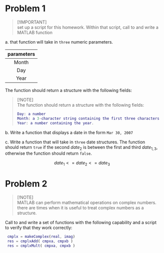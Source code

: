 
# Problem 1 

>\[!IMPORTANT]\
> set up a script for this homework. Within that script, call to and write a MATLAB
function

a. that function will take in `three` numeric parameters. 

| parameters |
|:----------:|
|   Month    | 
|    Day     |
|    Year    | 

The function should return a structure with the following fields:

>\[!NOTE]\
> The function should return a structure with the following fields:
>```matlab
>Day: a number
>Month: a 3-character string containing the first three characters of the month name
>Year: a number containing the year.
>```

b. Write a function that displays a date in the form `Mar 30, 2007`

c. Write a function that will take in `three` date structures. The function should
return `true` if the second $date_2$ is between the first and third $date_{1,3}$, otherwise the
function should return `false`. 

$$
date_1 <= date_2 <= date_3
$$

# Problem 2

>\[!NOTE]\
MATLAB can perform mathematical operations on complex
   numbers. there are times when it is useful to treat complex numbers as a structure.

   Call to and write a set of functions with the following capability and a script to verify that they
   work correctly:
  ```matlab
   cmplx = makeComplex(real, imag)
   res = cmplxAdd( cmpxa, cmpxb )
   res = cmplxMult( cmpxa, cmpxb )
  ```
